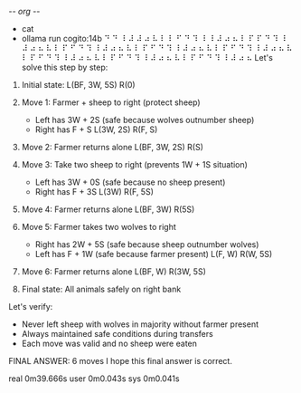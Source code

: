 -*- org -*-

+ cat
+ ollama run cogito:14b
⠙ ⠙ ⠸ ⠼ ⠼ ⠴ ⠧ ⠇ ⠇ ⠋ ⠙ ⠹ ⠸ ⠸ ⠼ ⠴ ⠦ ⠇ ⠏ ⠏ ⠙ ⠹ ⠸ ⠼ ⠴ ⠦ ⠧ ⠇ ⠏ ⠋ ⠙ ⠹ ⠸ ⠼ ⠴ ⠦ ⠧ ⠇ ⠏ ⠋ ⠙ ⠹ ⠸ ⠼ ⠴ ⠦ ⠧ ⠇ ⠏ ⠋ ⠙ ⠹ ⠸ ⠼ ⠴ ⠦ ⠧ ⠇ ⠏ ⠋ ⠙ ⠹ ⠸ ⠼ ⠴ ⠦ ⠧ ⠇ ⠏ ⠋ ⠙ ⠹ ⠸ ⠼ ⠴ ⠦ ⠧ ⠇ ⠏ ⠋ ⠙ ⠹ ⠸ ⠼ ⠴ ⠦ Let's solve this step by step:

1. Initial state: L(BF, 3W, 5S) R(0)
2. Move 1: Farmer + sheep to right (protect sheep)
   - Left has 3W + 2S (safe because wolves outnumber sheep)
   - Right has F + S
L(3W, 2S) R(F, S)

3. Move 2: Farmer returns alone
L(BF, 3W, 2S) R(S)

4. Move 3: Take two sheep to right (prevents 1W + 1S situation)
   - Left has 3W + 0S (safe because no sheep present)
   - Right has F + 3S
L(3W) R(F, 5S)

5. Move 4: Farmer returns alone
L(BF, 3W) R(5S)

6. Move 5: Farmer takes two wolves to right
   - Right has 2W + 5S (safe because sheep outnumber wolves)
   - Left has F + 1W (safe because farmer present)
L(F, W) R(W, 5S)

7. Move 6: Farmer returns alone
L(BF, W) R(3W, 5S)

8. Final state: All animals safely on right bank

Let's verify:
- Never left sheep with wolves in majority without farmer present
- Always maintained safe conditions during transfers
- Each move was valid and no sheep were eaten

FINAL ANSWER: 6 moves I hope this final answer is correct.


real	0m39.666s
user	0m0.043s
sys	0m0.041s
